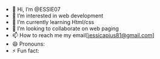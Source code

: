 - 👋 Hi, I’m @ESSIE07
- 👀 I’m interested in web development 
- 🌱 I’m currently learning Html/css
- 💞️ I’m looking to collaborate on web paging
- 📫 How to reach me my email[jessicapius81@gmail.com]
- 😄 Pronouns: 
- ⚡ Fun fact: 

<!---
ESSIE07/ESSIE07 is a ✨ special ✨ repository because its `README.md` (this file) appears on your GitHub profile.
You can click the Preview link to take a look at your changes.
--->
